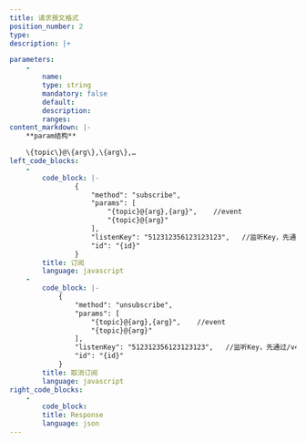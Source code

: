 ```yaml
---
title: 请求报文格式
position_number: 2
type:
description: |+

parameters:
    -
        name:
        type: string
        mandatory: false
        default:
        description:
        ranges:
content_markdown: |-
    **param结构**

    \{topic\}@\{arg\},\{arg\},…
left_code_blocks:
    -
        code_block: |-
                {
                    "method": "subscribe", 
                    "params": [
                        "{topic}@{arg},{arg}",    //event
                        "{topic}@{arg}"
                    ], 
                    "listenKey": "512312356123123123",   //监听Key，先通过/v4/ws-token接⼝获取accessToken
                    "id": "{id}"
                }
        title: 订阅
        language: javascript
    -
        code_block: |-
            {
                "method": "unsubscribe", 
                "params": [
                    "{topic}@{arg},{arg}",    //event
                    "{topic}@{arg}"
                ], 
                "listenKey": "512312356123123123",   //监听Key，先通过/v4/ws-token接⼝获取accessToken
                "id": "{id}"
            }
        title: 取消订阅
        language: javascript
right_code_blocks:
    -
        code_block:
        title: Response
        language: json
---
```

